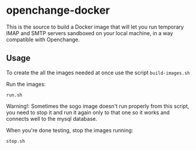 openchange-docker
======================

This is the source to build a Docker image that will let you run temporary IMAP
and SMTP servers sandboxed on your local machine, in a way compatible with
Openchange.

Usage
-----

To create the all the images needed at once use the script  `build-images.sh`

Run the images:

    run.sh

Warning!: Sometimes the sogo image doesn't run properly from this script, you need to stop it and run it again only to that one so it works and connects well to the mysql database.

When you're done testing, stop the images running:

    stop.sh

